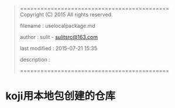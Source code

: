 > ============================================
>   Copyright (C) 2015 All rights reserved.
>
>   filename : uselocalpackage.md
>
>   author : sulit - sulitsrc@163.com
>
>   last modified : 2015-07-21 15:35
>
>   description :
>
> ============================================

koji用本地包创建的仓库
===
